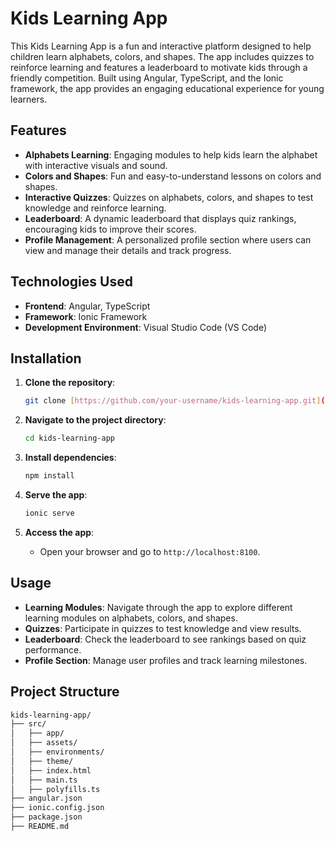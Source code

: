 # Kids Learning App

This Kids Learning App is a fun and interactive platform designed to help children learn alphabets, colors, and shapes. The app includes quizzes to reinforce learning and features a leaderboard to motivate kids through a friendly competition. Built using Angular, TypeScript, and the Ionic framework, the app provides an engaging educational experience for young learners.

## Features

- **Alphabets Learning**: Engaging modules to help kids learn the alphabet with interactive visuals and sound.
- **Colors and Shapes**: Fun and easy-to-understand lessons on colors and shapes.
- **Interactive Quizzes**: Quizzes on alphabets, colors, and shapes to test knowledge and reinforce learning.
- **Leaderboard**: A dynamic leaderboard that displays quiz rankings, encouraging kids to improve their scores.
- **Profile Management**: A personalized profile section where users can view and manage their details and track progress.

## Technologies Used

- **Frontend**: Angular, TypeScript
- **Framework**: Ionic Framework
- **Development Environment**: Visual Studio Code (VS Code)

## Installation

1. **Clone the repository**:
    ```bash
    git clone [https://github.com/your-username/kids-learning-app.git](https://github.com/shubhusguy/Kids-app.git)
    ```
2. **Navigate to the project directory**:
    ```bash
    cd kids-learning-app
    ```
3. **Install dependencies**:
    ```bash
    npm install
    ```
4. **Serve the app**:
    ```bash
    ionic serve
    ```

5. **Access the app**:
    - Open your browser and go to `http://localhost:8100`.

## Usage

- **Learning Modules**: Navigate through the app to explore different learning modules on alphabets, colors, and shapes.
- **Quizzes**: Participate in quizzes to test knowledge and view results.
- **Leaderboard**: Check the leaderboard to see rankings based on quiz performance.
- **Profile Section**: Manage user profiles and track learning milestones.

## Project Structure

```bash
kids-learning-app/
├── src/
│   ├── app/
│   ├── assets/
│   ├── environments/
│   ├── theme/
│   ├── index.html
│   ├── main.ts
│   ├── polyfills.ts
├── angular.json
├── ionic.config.json
├── package.json
├── README.md
